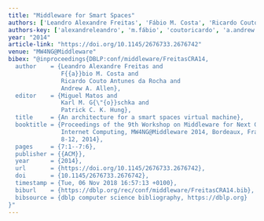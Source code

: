 ```yaml
---
title: "Middleware for Smart Spaces"
authors: ['Leandro Alexandre Freitas', 'Fábio M. Costa', 'Ricardo Couto Antunes da Rocha', 'Andrew A. Allen']
authors-key: ['alexandreleandro', 'm.fábio', 'coutoricardo', 'a.andrew']
year: "2014"
article-link: "https://doi.org/10.1145/2676733.2676742"
venue: "MW4NG@Middleware"
bibex: "@inproceedings{DBLP:conf/middleware/FreitasCRA14,
  author    = {Leandro Alexandre Freitas and
               F{{a}}bio M. Costa and
               Ricardo Couto Antunes da Rocha and
               Andrew A. Allen},
  editor    = {Miguel Matos and
               Karl M. G{\"{o}}schka and
               Patrick C. K. Hung},
  title     = {An architecture for a smart spaces virtual machine},
  booktitle = {Proceedings of the 9th Workshop on Middleware for Next Generation
               Internet Computing, MW4NG@Middleware 2014, Bordeaux, France, December
               8-12, 2014},
  pages     = {7:1--7:6},
  publisher = {{ACM}},
  year      = {2014},
  url       = {https://doi.org/10.1145/2676733.2676742},
  doi       = {10.1145/2676733.2676742},
  timestamp = {Tue, 06 Nov 2018 16:57:13 +0100},
  biburl    = {https://dblp.org/rec/conf/middleware/FreitasCRA14.bib},
  bibsource = {dblp computer science bibliography, https://dblp.org}
}"
---
```

